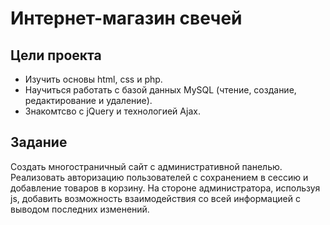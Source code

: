 # Интернет-магазин свечей

## Цели проекта
- Изучить основы html, css и php. 
- Научиться работать с базой данных MySQL (чтение, создание, редактирование и удаление).
- Знакомтсво с jQuery и технологией Ajax.

## Задание
Создать многостраничный сайт с административной панелью. Реализовать авторизацию пользователей с сохранением в сессию и добавление товаров в корзину. На стороне администратора, используя js, добавить возможность взаимодействия со всей информацией с выводом последних изменений.
